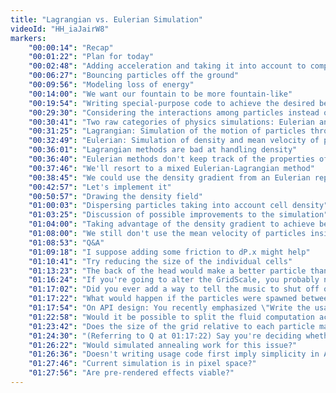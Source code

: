 ```yaml
---
title: "Lagrangian vs. Eulerian Simulation"
videoId: "HH_iaJairW8"
markers:
    "00:00:14": "Recap"
    "00:01:22": "Plan for today"
    "00:02:48": "Adding acceleration and taking it into account to compute new positions"
    "00:06:27": "Bouncing particles off the ground"
    "00:09:56": "Modeling loss of energy"
    "00:14:00": "We want our fountain to be more fountain-like"
    "00:19:54": "Writing special-purpose code to achieve the desired behavior"
    "00:29:30": "Considering the interactions among particles instead of simulating particles in isolation"
    "00:30:41": "Two raw categories of physics simulations: Eulerian and Lagrangian methods"
    "00:31:25": "Lagrangian: Simulation of the motion of particles through space"
    "00:32:49": "Eulerian: Simulation of density and mean velocity of particles at specific locations in space"
    "00:36:01": "Lagrangian methods are bad at handling density"
    "00:36:40": "Eulerian methods don't keep track of the properties of individual particles"
    "00:37:46": "We'll resort to a mixed Eulerian-Lagrangian method"
    "00:38:45": "We could use the density gradient from an Eulerian representation to compute the horizontal push of particles in the Lagrangian representation"
    "00:42:57": "Let's implement it"
    "00:50:57": "Drawing the density field"
    "01:00:03": "Dispersing particles taking into account cell density"
    "01:03:25": "Discussion of possible improvements to the simulation"
    "01:04:00": "Taking advantage of the density gradient to achieve better results"
    "01:08:00": "We still don't use the mean velocity of particles inside each cell"
    "01:08:53": "Q&A"
    "01:09:18": "I suppose adding some friction to dP.x might help"
    "01:10:41": "Try reducing the size of the individual cells"
    "01:13:23": "The back of the head would make a better particle than the side of the head"
    "01:16:24": "If you're going to alter the GridScale, you probably need to scale Dc by it too."
    "01:17:02": "Did you ever add a way to tell the music to shut off or did you just disabled it?"
    "01:17:22": "What would happen if the particles were spawned between two cells? Would that cause an effect where everything would just not bounce off each other anymore?"
    "01:17:54": "On API design: You recently emphasized \"Write the usage code first\" and then the implementation later. While compression oriented programming is about writing code first and then compressing it, pulling code into functions where necessary, allowing the API to evolve out of that process. They seem like two contradictory methods. Are they? How do you decide when you're using one or the other?"
    "01:22:58": "Would it be possible to split the fluid computation across two frames. Like use the first frame to accumulate velocity and momentum changes and the second one to resolve them?"
    "01:23:42": "Does the size of the grid relative to each particle matter much?"
    "01:24:30": "(Referring to Q at 01:17:22) Say you're deciding whether to bounce the particles off based on the density now, then if the particles were spawned between 2 cells, wouldn't the density be halved and not bounce off anymore?"
    "01:26:22": "Would simulated annealing work for this issue?"
    "01:26:36": "Doesn't writing usage code first imply simplicity in API calls? Doesn't this box you in when trying to create persistent things on the stack? All complex initializations for persistent objects have to be done somewhere. If done on the stack, how do you persist complex data structs without using static?"
    "01:27:46": "Current simulation is in pixel space?"
    "01:27:56": "Are pre-rendered effects viable?"
---
```

